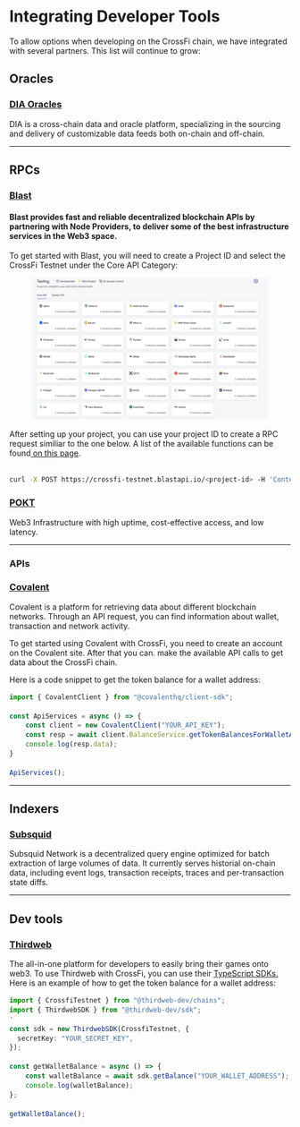 # Integrating Developer Tools

To allow options when developing on the CrossFi chain, we have integrated with several partners. This list will continue to grow:&#x20;

## Oracles

### [**DIA Oracles**](https://www.diadata.org/)

DIA is a cross-chain data and oracle platform, specializing in the sourcing and delivery of customizable data feeds both on-chain and off-chain.

***

## RPCs

### [**Blast**](https://blastapi.io/)&#x20;

#### Blast provides fast and reliable decentralized blockchain APIs by partnering with Node Providers, to deliver some of the best infrastructure services in the Web3 space.

To get started with Blast, you will need to create a Project ID and select the CrossFi Testnet under the Core API Category:&#x20;

<figure><img src="../.gitbook/assets/Screenshot 2024-03-22 at 11.57.41.png" alt=""><figcaption></figcaption></figure>

After setting up your project, you can use your project ID to create a RPC request similiar to the one below.  A list of the available functions can be found[ on this page](https://docs.blastapi.io/blast-documentation/apis-documentation/core-api/crossfi).&#x20;

```bash

curl -X POST https://crossfi-testnet.blastapi.io/<project-id> -H 'Content-Type: application/json' -d '{"jsonrpc":"2.0","id":0,"method":"eth_blockNumber"}'
```

### [**POKT**](https://www.pokt.network/)&#x20;

&#x20;Web3 Infrastructure with high uptime, cost-effective access, and low latency.

***

### APIs

### [**Covalent**](https://www.covalenthq.com/)&#x20;

Covalent is a platform for retrieving data about different blockchain networks. Through an API request, you can find information about wallet, transaction and network activity.&#x20;

To get started using Covalent with CrossFi,  you need to create an account on the Covalent site. After that you can. make the available API calls to get data about the CrossFi chain.&#x20;

Here is a code snippet to get the token balance for a wallet address:&#x20;

```typescript
import { CovalentClient } from "@covalenthq/client-sdk";

const ApiServices = async () => {
    const client = new CovalentClient("YOUR_API_KEY");
    const resp = await client.BalanceService.getTokenBalancesForWalletAddress("crossfi-evm-testnet", "YOUR_WALLET_ADDRESS");
    console.log(resp.data);
}

ApiServices();

```

***

## Indexers

### [**Subsquid**](https://subsquid.io/)&#x20;

Subsquid Network is a decentralized query engine optimized for batch extraction of large volumes of data. It currently serves historial on-chain data, including event logs, transaction receipts, traces and per-transaction state diffs.

***

## Dev tools

### [**Thirdweb**](https://thirdweb.com/)&#x20;

The all-in-one platform for developers to easily bring their games onto web3. To use Thirdweb with CrossFi, you can use their [TypeScript SDKs. ](https://portal.thirdweb.com/typescript-sdks)Here is an example of how to get the token balance for a wallet address:&#x20;

```typescript
import { CrossfiTestnet } from "@thirdweb-dev/chains";
import { ThirdwebSDK } from "@thirdweb-dev/sdk";
'
const sdk = new ThirdwebSDK(CrossfiTestnet, {
  secretKey: "YOUR_SECRET_KEY",
});

const getWalletBalance = async () => {
    const walletBalance = await sdk.getBalance("YOUR_WALLET_ADDRESS");
    console.log(walletBalance);
};

getWalletBalance();
```

